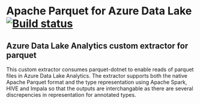 # Apache Parquet for Azure Data Lake [![Build status](https://ci.appveyor.com/api/projects/status/xbb8y5p5rqid8dc9/branch/master?svg=true)](https://ci.appveyor.com/project/sandy-may/parquet-usql/branch/master)

## Azure Data Lake Analytics custom extractor for parquet

This custom extractor consumes parquet-dotnet to enable reads of parquet files in Azure Data Lake Analytics. The extractor supports both the native Apache Parquet format and the type representation using Apache Spark, HIVE and Impala so that the outputs are interchangable as there are several discrepencies in representation for annotated types.
